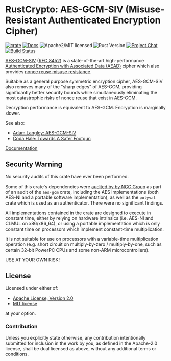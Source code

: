 # RustCrypto: AES-GCM-SIV (Misuse-Resistant Authenticated Encryption Cipher)

[![crate][crate-image]][crate-link]
[![Docs][docs-image]][docs-link]
![Apache2/MIT licensed][license-image]
![Rust Version][rustc-image]
[![Project Chat][chat-image]][chat-link]
[![Build Status][build-image]][build-link]

[AES-GCM-SIV][1] ([RFC 8452][2]) is a state-of-the-art high-performance
[Authenticated Encryption with Associated Data (AEAD)][3] cipher which also
provides [nonce reuse misuse resistance][4].

Suitable as a general purpose symmetric encryption cipher, AES-GCM-SIV also
removes many of the "sharp edges" of AES-GCM, providing significantly better
security bounds while simultaneously eliminating the most catastrophic risks
of nonce reuse that exist in AES-GCM.

Decryption performance is equivalent to AES-GCM.
Encryption is marginally slower.

See also:

- [Adam Langley: AES-GCM-SIV][5]
- [Coda Hale: Towards A Safer Footgun][6]

[Documentation][docs-link]

## Security Warning

No security audits of this crate have ever been performed.

Some of this crate's dependencies were [audited by by NCC Group][7] as part of
an audit of the `aes-gcm` crate, including the AES implementations (both AES-NI
and a portable software implementation), as well as the `polyval` crate which
is used as an authenticator. There were no significant findings.

All implementations contained in the crate are designed to execute in constant
time, either by relying on hardware intrinsics (i.e. AES-NI and CLMUL on
x86/x86_64), or using a portable implementation which is only constant time
on processors which implement constant-time multiplication.

It is not suitable for use on processors with a variable-time multiplication
operation (e.g. short circuit on multiply-by-zero / multiply-by-one, such as
certain 32-bit PowerPC CPUs and some non-ARM microcontrollers).

USE AT YOUR OWN RISK!

## License

Licensed under either of:

- [Apache License, Version 2.0](http://www.apache.org/licenses/LICENSE-2.0)
- [MIT license](http://opensource.org/licenses/MIT)

at your option.

### Contribution

Unless you explicitly state otherwise, any contribution intentionally submitted
for inclusion in the work by you, as defined in the Apache-2.0 license, shall be
dual licensed as above, without any additional terms or conditions.

[//]: # (badges)

[crate-image]: https://img.shields.io/crates/v/aes-gcm-siv
[crate-link]: https://crates.io/crates/aes-gcm-siv
[docs-image]: https://docs.rs/aes-gcm-siv/badge.svg
[docs-link]: https://docs.rs/aes-gcm-siv/
[license-image]: https://img.shields.io/badge/license-Apache2.0/MIT-blue.svg
[rustc-image]: https://img.shields.io/badge/rustc-1.81+-blue.svg
[chat-image]: https://img.shields.io/badge/zulip-join_chat-blue.svg
[chat-link]: https://rustcrypto.zulipchat.com/#narrow/stream/260038-AEADs
[build-image]: https://github.com/RustCrypto/AEADs/workflows/aes-gcm-siv/badge.svg?branch=master&event=push
[build-link]: https://github.com/RustCrypto/AEADs/actions

[//]: # (general links)

[1]: https://en.wikipedia.org/wiki/AES-GCM-SIV
[2]: https://tools.ietf.org/html/rfc8452
[3]: https://en.wikipedia.org/wiki/Authenticated_encryption
[4]: https://github.com/miscreant/meta/wiki/Nonce-Reuse-Misuse-Resistance
[5]: https://www.imperialviolet.org/2017/05/14/aesgcmsiv.html
[6]: https://codahale.com/towards-a-safer-footgun/
[7]: https://research.nccgroup.com/2020/02/26/public-report-rustcrypto-aes-gcm-and-chacha20poly1305-implementation-review/
